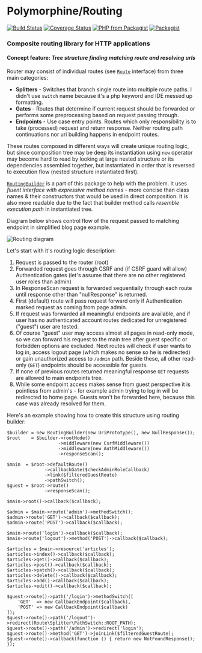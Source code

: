 # Polymorphine/Routing
[![Build Status](https://travis-ci.org/shudd3r/polymorphine-routing.svg?branch=develop)](https://travis-ci.org/shudd3r/polymorphine-routing)
[![Coverage Status](https://coveralls.io/repos/github/shudd3r/polymorphine-routing/badge.svg?branch=develop)](https://coveralls.io/github/shudd3r/polymorphine-routing?branch=develop)
[![PHP from Packagist](https://img.shields.io/packagist/php-v/polymorphine/routing/dev-develop.svg)](https://packagist.org/packages/polymorphine/routing)
[![Packagist](https://img.shields.io/packagist/l/polymorphine/routing.svg)](https://packagist.org/packages/polymorphine/routing)
### Composite routing library for HTTP applications

#### Concept feature: *Tree structure finding matching route and resolving urls*
Router may consist of individual routes (see [`Route`](src/Route.php) interface) from
three main categories:
* **Splitters** - Switches that branch single route into multiple route paths. I didn't
  use `switch` name because it's a php keyword and IDE messed up formatting.
* **Gates** - Routes that determine if current request should be forwarded or performs
  some preprocessing based on request passing through.
* **Endpoints** - Use case entry points. Routes which only responsibility is to take
  (processed) request and return response. Neither routing path continuations nor uri
  building happens in endpoint routes.

These routes composed in different ways will create unique routing logic, but since
composition tree may be deep its instantiation using `new` operator may become
hard to read by looking at large nested structure or its dependencies assembled
together, but instantiated in order that is reversed to execution flow (nested
structure instantiated first).

[`RoutingBuilder`](src/Builder/RoutingBuilder.php) is a part of this package to help with
the problem. It uses _fluent interface with expressive method names_ - more concise than
class names & their constructors that would be used in direct composition.
It is also more readable due to the fact that builder method calls _resemble execution
path_ in instantiated tree.

Diagram below shows control flow of the request passed to matching endpoint in simplified blog page example.

![Routing diagram](https://user-images.githubusercontent.com/9908030/48569332-aeb2e980-e901-11e8-810e-4e447df49ce6.png)

Let's start with it's routing logic description:
1. Request is passed to the router (root)
2. Forwarded request goes through CSRF and (if CSRF guard will allow) Authentication gates (let's assume that
   there are no other registered user roles than admin)
3. In ResponseScan request is forwarded sequentially through each route until response other than "nullResponse"
   is returned.
4. First (default) route will pass request forward only if Authentication marked request as coming from
   page admin.
5. If request was forwarded all meaningful endpoints are available, and if user has no authenticated account
   routes dedicated for unregistered ("guest") user are tested.
6. Of course "guest" user may access almost all pages in read-only mode, so we can forward
   his request to the main tree after guest specific or forbidden options are excluded.
   Next routes will check if user wants to log in, access logout page (which makes no sense so he is redirected)
   or gain unauthorized access to `/admin` path. Beside these, all other read-only (`GET`) endpoints should be
   accessible for guests.
7. If none of previous routes returned meaningful response `GET` requests are allowed to main endpoints tree.
8. While some endpoint access makes sense from guest perspective it is pointless from admin's - for example admin
   trying to log in will be redirected to home page. Guests won't be forwarded here, because this case was
   already resolved for them.

Here's an example showing how to create this structure using routing builder:

    $builder = new RoutingBuilder(new UriPrototype(), new NullResponse());
    $root    = $builder->rootNode()
                       ->middleware(new CsrfMiddleware())
                       ->middleware(new AuthMiddleware())
                       ->responseScan();
    
    $main  = $root->defaultRoute()
                  ->callbackGate($checkAdminRoleCallback)
                  ->link($filteredGuestRoute)
                  ->pathSwitch();
    $guest = $root->route()
                  ->responseScan();
    
    $main->root()->callback($callback);
    
    $admin = $main->route('admin')->methodSwitch();
    $admin->route('GET')->callback($callback);
    $admin->route('POST')->callback($callback);
    
    $main->route('login')->callback($callback);
    $main->route('logout')->method('POST')->callback($callback);
    
    $articles = $main->resource('articles');
    $articles->index()->callback($callback);
    $articles->get()->callback($callback);
    $articles->post()->callback($callback);
    $articles->patch()->callback($callback);
    $articles->delete()->callback($callback);
    $articles->add()->callback($callback);
    $articles->edit()->callback($callback);
    
    $guest->route()->path('/login')->methodSwitch([
        'GET'  => new CallbackEndpoint($callback),
        'POST' => new CallbackEndpoint($callback)
    ]);
    $guest->route()->path('/logout')->redirect(Route\Splitter\PathSwitch::ROOT_PATH);
    $guest->route()->path('/admin')->redirect('login');
    $guest->route()->method('GET')->joinLink($filteredGuestRoute);
    $guest->route()->callback(function () { return new NotFoundResponse(); });
    
